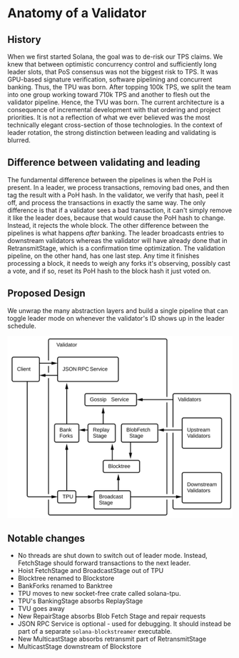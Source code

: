 # Anatomy of a Validator

## History

When we first started Solana, the goal was to de-risk our TPS claims. We knew
that between optimistic concurrency control and sufficiently long leader slots,
that PoS consensus was not the biggest risk to TPS. It was GPU-based signature
verification, software pipelining and concurrent banking. Thus, the TPU was
born. After topping 100k TPS, we split the team into one group working toward
710k TPS and another to flesh out the validator pipeline. Hence, the TVU was
born. The current architecture is a consequence of incremental development with
that ordering and project priorities. It is not a reflection of what we ever
believed was the most technically elegant cross-section of those technologies.
In the context of leader rotation, the strong distinction between leading and
validating is blurred.

## Difference between validating and leading

The fundamental difference between the pipelines is when the PoH is present. In
a leader, we process transactions, removing bad ones, and then tag the result
with a PoH hash. In the validator, we verify that hash, peel it off, and
process the transactions in exactly the same way. The only difference is that
if a validator sees a bad transaction, it can't simply remove it like the
leader does, because that would cause the PoH hash to change.  Instead, it
rejects the whole block. The other difference between the pipelines is what
happens *after* banking. The leader broadcasts entries to downstream validators
whereas the validator will have already done that in RetransmitStage, which is
a confirmation time optimization.  The validation pipeline, on the other hand,
has one last step. Any time it finishes processing a block, it needs to weigh
any forks it's observing, possibly cast a vote, and if so, reset its PoH hash
to the block hash it just voted on.

## Proposed Design

We unwrap the many abstraction layers and build a single pipeline that can
toggle leader mode on whenever the validator's ID shows up in the leader
schedule.

<img alt="Validator block diagram" src="img/validator.svg" class="center"/>

## Notable changes

* No threads are shut down to switch out of leader mode. Instead, FetchStage
  should forward transactions to the next leader.
* Hoist FetchStage and BroadcastStage out of TPU
* Blocktree renamed to Blockstore
* BankForks renamed to Banktree
* TPU moves to new socket-free crate called solana-tpu.
* TPU's BankingStage absorbs ReplayStage
* TVU goes away
* New RepairStage absorbs Blob Fetch Stage and repair requests
* JSON RPC Service is optional - used for debugging. It should instead be part
  of a separate `solana-blockstreamer` executable.
* New MulticastStage absorbs retransmit part of RetransmitStage
* MulticastStage downstream of Blockstore

